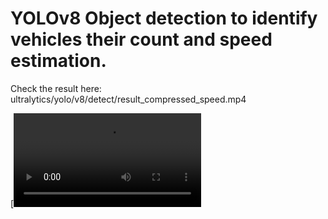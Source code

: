 <h1>YOLOv8 Object detection to identify vehicles their count and speed estimation.</h1>

Check the result here: ultralytics/yolo/v8/detect/result_compressed_speed.mp4

[![Watch the video](ultralytics/yolo/v8/detect/result_compressed_speed.mp4)

